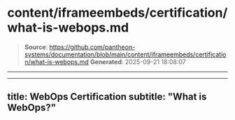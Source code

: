 # content/iframeembeds/certification/what-is-webops.md

> **Source**: https://github.com/pantheon-systems/documentation/blob/main/content/iframeembeds/certification/what-is-webops.md
> **Generated**: 2025-09-21 18:08:07

---

---
title: WebOps Certification
subtitle: "What is WebOps?"
---

<Partial file="certification-guide/what-is-webops.md" />
